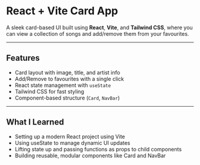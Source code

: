 # React + Vite Card App

A sleek card-based UI built using **React**, **Vite**, and **Tailwind CSS**, where you can view a collection of songs and add/remove them from your favourites.

---

## Features

- Card layout with image, title, and artist info
- Add/Remove to favourites with a single click
- React state management with `useState`
- Tailwind CSS for fast styling
- Component-based structure (`Card`, `NavBar`)

---

## What I Learned

- Setting up a modern React project using Vite
- Using useState to manage dynamic UI updates
- Lifting state up and passing functions as props to child components
- Building reusable, modular components like Card and NavBar

